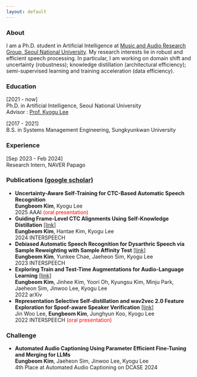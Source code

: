 ```yaml
---
layout: default
---
```

### About
I am a Ph.D. student in Artificial Intelligence at [Music and Audio Research Group, Seoul National University](https://snu-marg.notion.site). My research interests lie in robust and efficient speech processing. In particular, I am working on domain shift and uncertainty (robustness); knowledge distillation (architectural efficiency); semi-supervised learning and training acceleration (data efficiency).
  
### Education
[2021 - now]  
Ph.D. in Artificial Intelligence, Seoul National University  
Advisor : [Prof. Kyogu Lee](https://scholar.google.com/citations?user=Fk4jQFEAAAAJ&hl=en&oi=ao)

[2017 - 2021]  
B.S. in Systems Management Engineering, Sungkyunkwan University  

### Experience
[Sep 2023 - Feb 2024]  
Research Intern, NAVER Papago  

### Publications [(google scholar)](https://scholar.google.com/citations?hl=en&user=nxoqISsAAAAJ)
- **Uncertainty-Aware Self-Training for CTC-Based Automatic Speech Recognition**  
  __Eungbeom Kim__, Kyogu Lee  
  2025 AAAI <span style="color:red"> (oral presentation) </span>
- **Guiding Frame-Level CTC Alignments Using Self-Knowledge Distillation** [[link]](https://arxiv.org/abs/2406.07909)  
  __Eungbeom Kim__, Hantae Kim, Kyogu Lee  
  2024 INTERSPEECH
- **Debiased Automatic Speech Recognition for Dysarthric Speech via Sample Reweighting with Sample Affinity Test** [[link]](https://arxiv.org/abs/2305.13108)  
  __Eungbeom Kim__, Yunkee Chae, Jaeheon Sim, Kyogu Lee  
  2023 INTERSPEECH
- **Exploring Train and Test-Time Augmentations for Audio-Language Learning** [[link]](https://arxiv.org/abs/2210.17143)  
  __Eungbeom Kim__, Jinhee Kim, Yoori Oh, Kyungsu Kim, Minju Park, Jaeheon Sim, Jinwoo Lee, Kyogu Lee  
  2022 arXiv
- **Representation Selective Self-distillation and wav2vec 2.0 Feature Exploration for Spoof-aware Speaker Verification** [[link]](https://arxiv.org/abs/2204.02639)  
  Jin Woo Lee, __Eungbeom Kim__, Junghyun Koo, Kyogu Lee  
  2022 INTERSPEECH <span style="color:red"> (oral presentation) </span>

### Challenge
- **Automated Audio Captioning Using Parameter Efficient Fine-Tuning and Merging for LLMs**  
  __Eungbeom Kim__, Jaeheon Sim, Jinwoo Lee, Kyogu Lee  
  4th Place at Automated Audio Captioning on DCASE 2024
